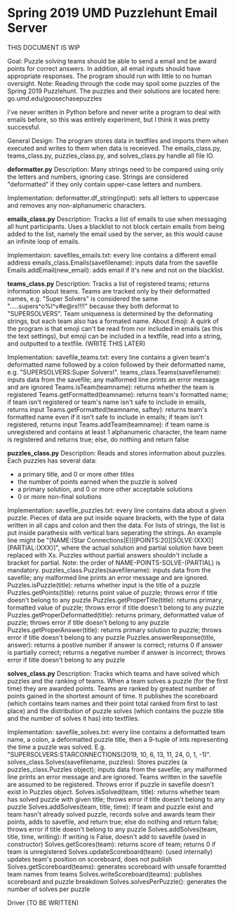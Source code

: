 # Spring 2019 UMD Puzzlehunt Email Server

THIS DOCUMENT IS WIP

Goal:
Puzzle solving teams should be able to send a email and be award points for correct answers. In addition, all email inputs should have appropriate responses. The program should run with little to no human oversight.
Note: Reading through the code may spoil some puzzles of the Spring 2019 Puzzlehunt. The puzzles and their solutions are located here: go.umd.edu/goosechasepuzzles

I've never written in Python before and never write a program to deal with emails before, so this was entirely experiment, but I think it was pretty successful.

General Design:
The program stores data in textfiles and imports them when executed and writes to them when data is receieved. The emails_class.py, teams_class.py, puzzles_class.py, and solves_class.py handle all file IO.


<strong>deformatter.py</strong>
Description: Many strings need to be compared using only the letters and numbers, ignoring case. Strings are considered "deformatted" if they only contain upper-case letters and numbers. 

Implementation:
deformatter.df_string(input): sets all letters to uppercase and removes any non-alphanumeric characters.

<strong>emails_class.py</strong>
Description: Tracks a list of emails to use when messaging all hunt participants. Uses a blacklist to not block certain emails from being added to the list, namely the email used by the server, as this would cause an infinite loop of emails.

Implementaion:
savefiles_emails.txt: every line contains a different email address
emails_class.Emails(savefilename): inputs data from the savefile
Emails.addEmail(new_email): adds email if it's new and not on the blacklist.


<strong>teams_class.py</strong>
Description: Tracks a list of registered teams; returns information about teams.
Teams are tracked only by their deformatted names, e.g. "Super Solvers" is considered the same ".....supers^o%l^v#e@rs!!!!" because they both deformat to "SUPERSOLVERS". Team uniqueness is determined by the deformating strings, but each team also has a formated name.
About Emoji: A quirk of the program is that emoji can't be read from nor included in emails (as this the text settings), but emoji can be included in a textfile, read into a string, and outputted to a textfile. (WRITE THIS LATER)

Implementation:
savefile_teams.txt: every line contains a given team's deformatted name followed by a colon followed by their deformatted name, e.g. "SUPERSOLVERS:Super Solvers!".
teams_class.Teams(savefilename): inputs data from the savefile; any malformed line prints an error message and are ignored
Teams.isTeam(teamname): returns whether the team is registered
Teams.getFormatted(teamname): returns team's formatted name; if team isn't registered or team's name isn't safe to include in emails, returns input
Teams.getFormatted(teamname, saftey): returns team's formatted name even if it isn't safe to include in emails; if team isn't registered, returns input
Teams.addTeam(teamname): if team name is unregistered and contains at least 1 alphanumeric character, the team name is registered and returns true; else, do nothing and return false


<strong>puzzles_class.py</strong>
Description: Reads and stores information about puzzles.
Each puzzles has several data:
- a primary title, and 0 or more other titles
- the number of points earned when the puzzle is solved
- a primary solution, and 0 or more other acceptable solutions
- 0 or more non-final solutions

Implementation:
savefile_puzzles.txt: every line contains data about a given puzzle. Pieces of data are put inside square brackets, with the type of data written in all caps and colon and then the data. For lists of strings, the list is put inside parathesis with vertical bars seperating the strings. An example line might be "\[NAME:(Star Connections|E)]\[POINTS:20]\[SOLVE:(XXX)]\[PARTIAL:(XXX)]", where the actual solution and partial solution have been replaced with Xs. Puzzles without partial answers shouldn't include a bracket for partial. Note: the order of NAME-POINTS-SOLVE-(PARTIAL) is mandatory.
puzzles_class.Puzzles(savefilename): inputs data from the savefile; any malformed line prints an error message and are ignored.
Puzzles.isPuzzle(title): returns whether input is the title of a puzzle
Puzzles.getPoints(title): returns point value of puzzle; throws error if title doesn't belong to any puzzle
Puzzles.getProperTitle(title): returns primary, formatted value of puzzle; throws error if title doesn't belong to any puzzle
Puzzles.getProperDeformatted(title): returns primary, deformatted value of puzzle; throws error if title doesn't belong to any puzzle
Puzzles.getProperAnswer(title): returns primary solution to puzzle; throws error if title doesn't belong to any puzzle
Puzzles.answerResponse(title, answer): returns a postive number if answer is correct; returns 0 if answer is partially correct; returns a negative number if answer is incorrect; throws error if title doesn't belong to any puzzle


<strong>solves_class.py</strong>
Description: Tracks which teams and have solved which puzzles and the ranking of teams. When a team solves a puzzle (for the first time) they are awarded points. Teams are ranked by greatest number of points gained in the shortest amount of time. It publishes the scoreboard (which contains team names and their point total ranked from first to last place) and the distribution of puzzle solves (which contains the puzzle title and the number of solves it has) into textfiles.

Implementation:
savefile_solves.txt: every line contains a deformatted team name, a colon, a deformatted puzzle title, then a 9-tuple of ints representing the time a puzzle was solved. E.g. "SUPERSOLVERS:STARCONNECTIONS(2019, 10, 6, 13, 11, 24, 0, 1, -1)".
solves_class.Solves(savefilename, puzzles): Stores puzzles (a puzzles_class.Puzzles object); inputs data from the savefile; any malformed line prints an error message and are ignored. Teams written in the savefile are assumed to be registered. Throws error if puzzle in savefile doesn't exist in Puzzles object.
Solves.isSolved(team, title): returns whether team has solved puzzle with given title; throws error if title doesn't belong to any puzzle
Solves.addSolves(team, title, time): If team and puzzle exist and team hasn't already solved puzzle, records solve and awards team their points, adds to savefile, and return true; else do nothing and return false; throws error if title doesn't belong to any puzzle
Solves.addSolves(team, title, time, writing): If writing is False, doesn't add to savefile (used in constructor)
Solves.getScores(team): returns score of team; returns 0 if team is unregistered
Solves.updateScoreboard(team): (used internally) updates team's position on scoreboard, does not publish
Solves.getScoreboard(teams): generates scoreboard with unsafe foramtted team names from teams
Solves.writeScoreboard(teams): publishes scoreboard and puzzle breakdown
Solves.solvesPerPuzzle(): generates the number of solves per puzzle

Driver (TO BE WRITTEN)


